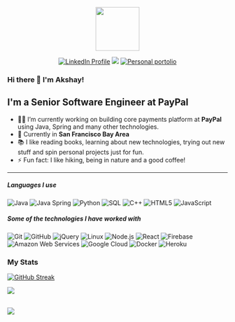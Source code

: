 
<p align="center"><img src="https://media.giphy.com/media/M9gbBd9nbDrOTu1Mqx/giphy.gif" width="100"/></p>
<p align="center">
<a href="https://www.linkedin.com/in/akshaythorve/"><img src="https://img.shields.io/badge/LinkedIn-blue?style=for-the-badge&logo=linkedin&logoColor=white" target="_blank" rel="noopener noreferrer" alt="LinkedIn Profile" title="LinkedIn Profile"></a>
<a href="mailto:thorveakshay@gmail.com"><img src="https://img.shields.io/badge/Email-EA4335?&style=for-the-badge&logo=Gmail&logoColor=white" /></a>
<a href="https://www.akshaythorve.com/" target="_blank"><img src="https://img.shields.io/badge/website-5094f0?style=for-the-badge&logo=About.me&logoColor=white" alt="Personal portolio" title="Personal portolio"></a>
    
 
 
</p>

### Hi there 👋 I'm Akshay!

## I'm a Senior Software Engineer at PayPal

- 👨‍💻 I’m currently working on building core payments platform at **PayPal** using Java, Spring and many other technologies.
- 📍 Currently in <b> San Francisco Bay Area</b>
- 📚 I like reading books, learning about new technologies, trying out new stuff and spin personal projects just for fun.
- ⚡ Fun fact: I like hiking, being in nature and a good coffee!

---

##### Languages I use

![Java](https://img.shields.io/badge/-Java-000000?style=flat&logo=java)
![Java Spring](https://img.shields.io/badge/-Spring-222222?style=flat&logo=spring&logoColor=6DB33F)
![Python](https://img.shields.io/badge/-Python-000000?style=flat&logo=python)
![SQL](https://img.shields.io/badge/-SQL-000000?style=flat&logo=postgresql)
![C++](https://img.shields.io/badge/-C++-000000?style=flat&logo=c%2B%2B)
![HTML5](https://img.shields.io/badge/-HTML5-000000?style=flat&logo=html5)
![JavaScript](https://img.shields.io/badge/-JavaScript-000000?style=flat&logo=javascript)


##### Some of the technologies I have worked with

![Git](https://img.shields.io/badge/-Git-222222?style=flat&logo=git&logoColor=F05032)
![GitHub](https://img.shields.io/badge/-GitHub-222222?style=flat&logo=github&logoColor=181717)
![jQuery](https://img.shields.io/badge/-jQuery-222222?style=flat&logo=jQuery&logoColor=0769AD)
![Linux](https://img.shields.io/badge/-Linux-222222?style=flat&logo=linux&logoColor=FCC624)
![Node.js](https://img.shields.io/badge/-Node.js-222222?style=flat&logo=node.js&logoColor=339933)
![React](https://img.shields.io/badge/-React-222222?style=flat&logo=React&logoColor=61DAFB)
![Firebase](https://img.shields.io/badge/Firebase-222222?style=flat-square&logo=firebase)
![Amazon Web Services](https://img.shields.io/badge/-Amazon%20Web%20Services-222222?style=flat-square&logo=Amazon-Web-Service)
![Google Cloud](https://img.shields.io/badge/Google%20Cloud-black?style=flat-square&logo=google-cloud)
![Docker](https://img.shields.io/badge/-Docker-black?style=flat-square&logo=docker)
![Heroku](https://img.shields.io/badge/-Heroku-222222?style=flat-square&logo=heroku)
<br/>

### My Stats
[![GitHub Streak](http://github-readme-streak-stats.herokuapp.com?user=thorveakshay&theme=dark&background=000000)](https://git.io/streak-stats)

<img align="center"
    src="https://github-readme-stats.vercel.app/api/top-langs?username=thorveakshay&show_icons=true&locale=en&bg_color=0d1117&text_color=ffffff&layout=compact&hide=css,javascript"
    bg_color=#808080/>

<br>

<img src="https://komarev.com/ghpvc/?username=thorveakshay&label=Profile%20views&color=0e75b6&style=flat"/> 

<!--
**thorveakshay/thorveakshay** is a ✨ _special_ ✨ repository because its `README.md` (this file) appears on your GitHub profile.

Here are some ideas to get you started:

- 🔭 I’m currently working on ...
- 🌱 I’m currently learning ...
- 👯 I’m looking to collaborate on ...
- 🤔 I’m looking for help with ...
- 💬 Ask me about ...
- 📫 How to reach me: ...
- 😄 Pronouns: ...
- ⚡ Fun fact: ...

<br>

<img align="right" alt="GIF" height="160px" src="https://media.giphy.com/media/Ah3zHH7hvsSB2/giphy.gif" />

##### Profile Views
<img src="https://komarev.com/ghpvc/?username=thorveakshay&label=Profile%20views&color=0e75b6&style=flat"/> 

<br>
-->
